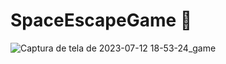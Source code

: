 # SpaceEscapeGame :rocket:

![Captura de tela de 2023-07-12 18-53-24_game](https://github.com/GloBrito/SpaceEscapeGame/assets/103264347/e991ffbc-e89e-4e0c-b178-56ad46566f25)
